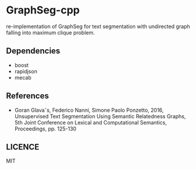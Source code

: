 # GraphSeg-cpp

re-implementation of GraphSeg for text segmentation with undirected graph falling into maximum clique problem.

## Dependencies
- boost
- rapidjson
- mecab

## References
- Goran Glavaˇs, Federico Nanni, Simone Paolo Ponzetto, 2016, Unsupervised Text Segmentation Using Semantic Relatedness Graphs, 5th Joint Conference on Lexical and Computational Semantics, Proceedings, pp. 125-130

## LICENCE
MIT